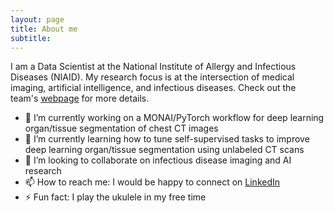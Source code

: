 ```yaml
---
layout: page
title: About me
subtitle: 
---
```


I am a Data Scientist at the National Institute of Allergy and Infectious Diseases (NIAID). My research focus is at the intersection of medical imaging, artificial intelligence, and infectious diseases. Check out the team's [webpage](https://www.niaid.nih.gov/research/artificial-intelligence-integrated-research-facility-fort-detrick) for more details.

- 🔭 I’m currently working on a MONAI/PyTorch workflow for deep learning organ/tissue segmentation of chest CT images
- 🌱 I’m currently learning how to tune self-supervised tasks to improve deep learning organ/tissue segmentation using unlabeled CT scans
- 👯 I’m looking to collaborate on infectious disease imaging and AI research
- 📫 How to reach me: I would be happy to connect on [LinkedIn](https://www.linkedin.com/in/wtchu/)
- ⚡ Fun fact: I play the ukulele in my free time
